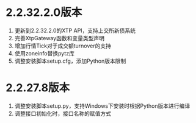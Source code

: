# 2.2.32.2.0版本

1. 更新到2.2.32.2.0的XTP API，支持上交所新债系统
2. 完善XtpGateway函数和变量类型声明
3. 增加行情Tick对于成交额turnover的支持
4. 使用zoneinfo替换pytz库
5. 调整安装脚本setup.cfg，添加Python版本限制

# 2.2.27.8版本

1. 调整安装脚本setup.py，支持Windows下安装时根据Python版本进行编译
2. 调整接口初始化时，接口名称的赋值方式
